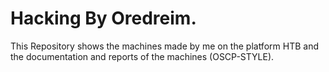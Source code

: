 # Hacking By Oredreim.

This Repository shows the machines made by me on the platform HTB and the documentation and reports of the machines (OSCP-STYLE).
